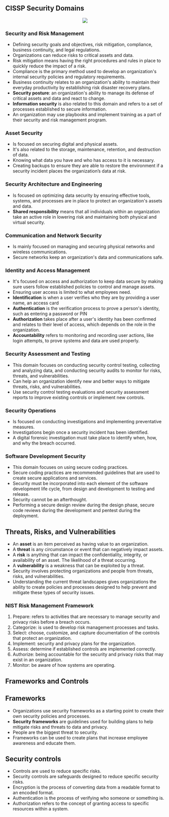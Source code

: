 ## CISSP Security Domains

<p align="center">
  <img src="https://media.licdn.com/dms/image/D4D12AQFzvXSkf3lSJg/article-cover_image-shrink_720_1280/0/1697817459899?e=2147483647&v=beta&t=9OlsfKT_ljXI9iK1cvGNcBgR1VQQJG81HrDatpPjb0g"/>
</p>

### Security and Risk Management

- Defining security goals and objectives, risk mitigation, compliance, business continuity, and legal regulations.
- Organizations can reduce risks to critical assets and data.
- Risk mitigation means having the right procedures and rules in place to quickly reduce the impact of a risk.
- Compliance is the primary method used to develop an organization's internal security policies and regulatory requirements.
- Business continuity relates to an organization's ability to maintain their everyday productivity by establishing risk disaster recovery plans.
- **Security posture**: an organization's ability to manage its defense of critical assets and data and react to change.
- **Information security** is also related to this domain and refers to a set of processes established to secure information.
- An organization may use playbooks and implement training as a part of their security and risk management program.

### Asset Security

- Is focused on securing digital and physical assets.
- It's also related to the storage, maintenance, retention, and destruction of data.
- Knowing what data you have and who has access to it is necessary.
- Creating backups to ensure they are able to restore the environment if a security incident places the organization’s data at risk.

### Security Architecture and Engineering

- Is focused on optimizing data security by ensuring effective tools, systems, and processes are in place to protect an organization's assets and data.
- **Shared responsibility** means that all individuals within an organization take an active role in lowering risk and maintaining both physical and virtual security.

### Communication and Network Security

- Is mainly focused on managing and securing physical networks and wireless communications.
- Secure networks keep an organization's data and communications safe.

### Identity and Access Management

- It's focused on access and authorization to keep data secure by making sure users follow established policies to control and manage assets.
- Ensuring user access is limited to what employees need.
- **Identification** is when a user verifies who they are by providing a user name, an access card
- **Authentication** is the verification process to prove a person's identity, such as entering a password or PIN
- **Authorization** takes place after a user's identity has been confirmed and relates to their level of access, which depends on the role in the organization.
- **Accountability** refers to monitoring and recording user actions, like login attempts, to prove systems and data are used properly.

### Security Assessment and Testing

- This domain focuses on conducting security control testing, collecting and analyzing data, and conducting security audits to monitor for risks, threats, and vulnerabilities.
- Can help an organization identify new and better ways to mitigate threats, risks, and vulnerabilities.
- Use security control testing evaluations and security assessment reports to improve existing controls or implement new controls.

### Security Operations

- Is focused on conducting investigations and implementing preventative measures.
- Investigations begin once a security incident has been identified.
- A digital forensic investigation must take place to identify when, how, and why the breach occurred.

### Software Development Security

- This domain focuses on using secure coding practices.
- Secure coding practices are recommended guidelines that are used to create secure applications and services.
- Security must be incorporated into each element of the software development life cycle, from design and development to testing and release.
- Security cannot be an afterthought.
- Performing a secure design review during the design phase, secure code reviews during the development and pentest during the deployment.

## Threats, Risks, and Vulnerabilities

- An **asset** is an item perceived as having value to an organization.
- A **threat** is any circumstance or event that can negatively impact assets.
- A **risk** is anything that can impact the confidentiality, integrity, or availability of an asset. The likelihood of a threat occurring.
- A **vulnerability** is a weakness that can be exploited by a threat.
- Security involves protecting organizations and people from threats, risks, and vulnerabilities.
- Understanding the current threat landscapes gives organizations the ability to create policies and processes designed to help prevent and mitigate these types of security issues.

### NIST Risk Management Framework

1. Prepare: refers to activities that are necessary to manage security and privacy risks before a breach occurs.
2. Categorize:  is used to develop risk management processes and tasks.
3. Select: choose, customize, and capture documentation of the controls that protect an organization.
4. Implement: security and privacy plans for the organization.
5. Assess: determine if established controls are implemented correctly.
6. Authorize: being accountable for the security and privacy risks that may exist in an organization.
7. Monitor: be aware of how systems are operating.

## Frameworks and Controls

## Frameworks

- Organizations use security frameworks as a starting point to create their own security policies and processes.
- **Security frameworks** are guidelines used for building plans to help mitigate risks and threats to data and privacy.
- People are the biggest threat to security.
- Frameworks can be used to create plans that increase employee awareness and educate them.

## Security controls

- Controls are used to reduce specific risks.
- Security controls are safeguards designed to reduce specific security risks.
- Encryption is the process of converting data from a readable format to an encoded format.
- Authentication is the process of verifying who someone or something is.
- Authorization refers to the concept of granting access to specific resources within a system.

